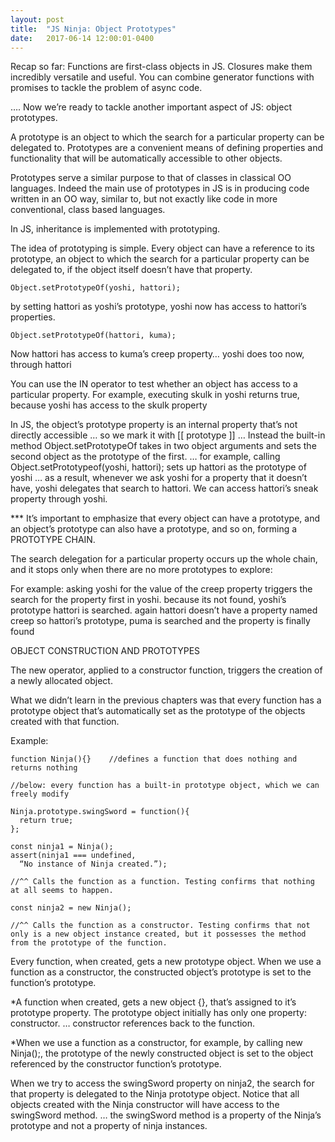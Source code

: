 ```yaml
---
layout: post
title:  "JS Ninja: Object Prototypes"
date:   2017-06-14 12:00:01-0400
---
```

Recap so far: Functions are first-class objects in JS. Closures make them incredibly versatile and useful. You can combine generator functions with promises to tackle the problem of async code.

  …. Now we’re ready to tackle another important aspect of JS: object prototypes.

A prototype is an object to which the search for a particular property can be delegated to. Prototypes are a convenient means of defining properties and functionality that will be automatically accessible to other objects.

Prototypes serve a similar purpose to that of classes in classical OO languages. Indeed the main use of prototypes in JS is in producing code written in an OO way, similar to, but not exactly like code in more conventional, class based languages.

In JS, inheritance is implemented with prototyping.

The idea of prototyping is simple. Every object can have a reference to its prototype, an object to which the search for a particular property can be delegated to, if the object itself doesn’t have that property.

    Object.setPrototypeOf(yoshi, hattori);

by setting hattori as yoshi’s prototype, yoshi now has access to hattori’s properties.

    Object.setPrototypeOf(hattori, kuma);

Now hattori has access to kuma’s creep property… yoshi does too now, through hattori

You can use the IN operator to test whether an object has access to a particular property. For example, executing skulk in yoshi returns true, because yoshi has access to the skulk property

In JS, the object’s prototype property is an internal property that’s not directly accessible 
  … so we mark it with [[ prototype ]]
  … Instead the built-in method Object.setPrototypeOf takes in two object arguments and sets the second object as the prototype of the first. 
  … for example, calling Object.setPrototypeof(yoshi, hattori); sets up hattori as the prototype of yoshi
  … as a result, whenever we ask yoshi for a property that it doesn’t have, yoshi delegates that search to hattori. We can access hattori’s sneak property through yoshi.

*** It’s important to emphasize that every object can have a prototype, and an object’s prototype can also have a prototype, and so on, forming a PROTOTYPE CHAIN.

The search delegation for a particular property occurs up the whole chain, and it stops only when there are no more prototypes to explore:

For example: asking yoshi for the value of the creep property triggers the search for the property first in yoshi. because its not found, yoshi’s prototype hattori is searched. again hattori doesn’t have a property named creep so hattori’s prototype, puma is searched and the property is finally found

OBJECT CONSTRUCTION AND PROTOTYPES

The new operator, applied to a constructor function, triggers the creation of a newly allocated object.

What we didn’t learn in the previous chapters was that every function has a prototype object that’s automatically set as the prototype of the objects created with that function.

Example:

    function Ninja(){}    //defines a function that does nothing and returns nothing

    //below: every function has a built-in prototype object, which we can freely modify

    Ninja.prototype.swingSword = function(){
      return true;
    };

    const ninja1 = Ninja();
    assert(ninja1 === undefined,
      “No instance of Ninja created.”);

    //^^ Calls the function as a function. Testing confirms that nothing at all seems to happen.

    const ninja2 = new Ninja();

    //^^ Calls the function as a constructor. Testing confirms that not only is a new object instance created, but it possesses the method from the prototype of the function.

Every function, when created, gets a new prototype object. When we use a function as a constructor, the constructed object’s prototype is set to the function’s prototype.

*A function when created, gets a new object {}, that’s assigned to it’s prototype property. The prototype object initially has only one property: constructor.
  … constructor references back to the function.

*When we use a function as a constructor, for example, by calling new Ninja();, the prototype of the newly constructed object is set to the object referenced by the constructor function’s prototype.

When we try to access the swingSword property on ninja2, the search for that property is delegated to the Ninja prototype object. Notice that all objects created with the Ninja constructor will have access to the swingSword method.
  … the swingSword method is a property of the Ninja’s prototype and not a property of ninja instances.
